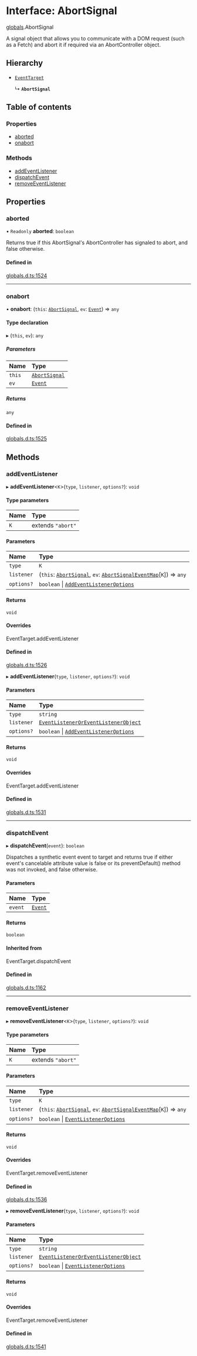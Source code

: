 # Interface: AbortSignal

[globals](../modules/globals.md).AbortSignal

A signal object that allows you to communicate with a DOM request (such as a Fetch) and abort it if required via an AbortController object.

## Hierarchy

- [`EventTarget`](../modules/globals.md#eventtarget)

  ↳ **`AbortSignal`**

## Table of contents

### Properties

- [aborted](globals.AbortSignal.md#aborted)
- [onabort](globals.AbortSignal.md#onabort)

### Methods

- [addEventListener](globals.AbortSignal.md#addeventlistener)
- [dispatchEvent](globals.AbortSignal.md#dispatchevent)
- [removeEventListener](globals.AbortSignal.md#removeeventlistener)

## Properties

### aborted

• `Readonly` **aborted**: `boolean`

Returns true if this AbortSignal's AbortController has signaled to abort, and false otherwise.

#### Defined in

[globals.d.ts:1524](https://github.com/goodcodedev/bun-types/blob/8bd1b3a/globals.d.ts#L1524)

___

### onabort

• **onabort**: (`this`: [`AbortSignal`](../modules/globals.md#abortsignal), `ev`: [`Event`](../modules/globals.md#event)) => `any`

#### Type declaration

▸ (`this`, `ev`): `any`

##### Parameters

| Name | Type |
| :------ | :------ |
| `this` | [`AbortSignal`](../modules/globals.md#abortsignal) |
| `ev` | [`Event`](../modules/globals.md#event) |

##### Returns

`any`

#### Defined in

[globals.d.ts:1525](https://github.com/goodcodedev/bun-types/blob/8bd1b3a/globals.d.ts#L1525)

## Methods

### addEventListener

▸ **addEventListener**<`K`\>(`type`, `listener`, `options?`): `void`

#### Type parameters

| Name | Type |
| :------ | :------ |
| `K` | extends ``"abort"`` |

#### Parameters

| Name | Type |
| :------ | :------ |
| `type` | `K` |
| `listener` | (`this`: [`AbortSignal`](../modules/globals.md#abortsignal), `ev`: [`AbortSignalEventMap`](globals.AbortSignalEventMap.md)[`K`]) => `any` |
| `options?` | `boolean` \| [`AddEventListenerOptions`](globals.AddEventListenerOptions.md) |

#### Returns

`void`

#### Overrides

EventTarget.addEventListener

#### Defined in

[globals.d.ts:1526](https://github.com/goodcodedev/bun-types/blob/8bd1b3a/globals.d.ts#L1526)

▸ **addEventListener**(`type`, `listener`, `options?`): `void`

#### Parameters

| Name | Type |
| :------ | :------ |
| `type` | `string` |
| `listener` | [`EventListenerOrEventListenerObject`](../modules/globals.md#eventlisteneroreventlistenerobject) |
| `options?` | `boolean` \| [`AddEventListenerOptions`](globals.AddEventListenerOptions.md) |

#### Returns

`void`

#### Overrides

EventTarget.addEventListener

#### Defined in

[globals.d.ts:1531](https://github.com/goodcodedev/bun-types/blob/8bd1b3a/globals.d.ts#L1531)

___

### dispatchEvent

▸ **dispatchEvent**(`event`): `boolean`

Dispatches a synthetic event event to target and returns true if either event's cancelable attribute value is false or its preventDefault() method was not invoked, and false otherwise.

#### Parameters

| Name | Type |
| :------ | :------ |
| `event` | [`Event`](../modules/globals.md#event) |

#### Returns

`boolean`

#### Inherited from

EventTarget.dispatchEvent

#### Defined in

[globals.d.ts:1162](https://github.com/goodcodedev/bun-types/blob/8bd1b3a/globals.d.ts#L1162)

___

### removeEventListener

▸ **removeEventListener**<`K`\>(`type`, `listener`, `options?`): `void`

#### Type parameters

| Name | Type |
| :------ | :------ |
| `K` | extends ``"abort"`` |

#### Parameters

| Name | Type |
| :------ | :------ |
| `type` | `K` |
| `listener` | (`this`: [`AbortSignal`](../modules/globals.md#abortsignal), `ev`: [`AbortSignalEventMap`](globals.AbortSignalEventMap.md)[`K`]) => `any` |
| `options?` | `boolean` \| [`EventListenerOptions`](globals.EventListenerOptions.md) |

#### Returns

`void`

#### Overrides

EventTarget.removeEventListener

#### Defined in

[globals.d.ts:1536](https://github.com/goodcodedev/bun-types/blob/8bd1b3a/globals.d.ts#L1536)

▸ **removeEventListener**(`type`, `listener`, `options?`): `void`

#### Parameters

| Name | Type |
| :------ | :------ |
| `type` | `string` |
| `listener` | [`EventListenerOrEventListenerObject`](../modules/globals.md#eventlisteneroreventlistenerobject) |
| `options?` | `boolean` \| [`EventListenerOptions`](globals.EventListenerOptions.md) |

#### Returns

`void`

#### Overrides

EventTarget.removeEventListener

#### Defined in

[globals.d.ts:1541](https://github.com/goodcodedev/bun-types/blob/8bd1b3a/globals.d.ts#L1541)
